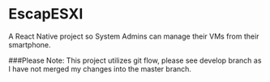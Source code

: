 # EscapESXI
A React Native project so System Admins can manage their VMs from their smartphone.

###Please Note: This project utilizes git flow, please see develop branch as I have not merged my changes into the master branch.

